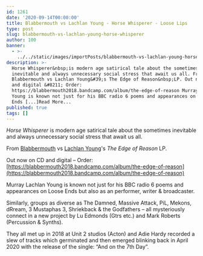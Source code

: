 ```yaml
---
id: 1261
date: '2020-09-14T00:00:00'
title: Blabbermouth vs Lachlan Young - Horse Whisperer - Loose Lips
type: post
slug: blabbermouth-vs-lachlan-young-horse-whisperer
author: 100
banner:
  - >-
    ../../static/images/importPosts/blabbermouth-vs-lachlan-young-horse-whisperer/image1261.jpeg
description: >-
  Horse Whisperer&nbsp;is modern age satirical tale about the sometimes
  inevitable and always unnecessary social stress that await us all. From
  Blabbermouth vs Lachlan Young&#39;s The Edge of Reason&nbsp;LP. Out now on CD
  and digital &#8211; Order:
  https://blabbermouth2018.bandcamp.com/album/the-edge-of-reason Murray Lachlan
  Young is known not just for his BBC radio 6 poems and appearances on Loose
  Ends [...]Read More...
published: true
tags: []
---
```

_Horse Whisperer_ is modern age satirical tale about the sometimes inevitable and always unnecessary social stress that await us all.

From [Blabbermouth](https://blabbermouth2018.bandcamp.com/) vs [Lachlan Young](https://www.murraylachlanyoung.co.uk/)'s _The Edge of Reason_ LP.

Out now on CD and digital – Order: [https://blabbermouth2018.bandcamp.com/album/the-edge-of-reason](https://blabbermouth2018.bandcamp.com/album/the-edge-of-reason)

Murray Lachlan Young is known not just for his BBC radio 6 poems and appearances on Loose Ends but also as an performer, writer & broadcaster.

Similarly, groups as diverse as The Damned, Massive Attack, PiL, Mekons, dRream, 3 Mustaphas 3, Shriekback & the Godfathers – all mysteriously connect in a new project by Lu Edmonds (Gtrs etc.) and Mark Roberts (Percussion & Synths).

They all met up in 2018 at Unit 2 studios (Acton) and Adie Hardy recorded a slew of tracks which germinated and then emerged blinking back in April 2020 with the release of the single: “And on the 7th Day”.